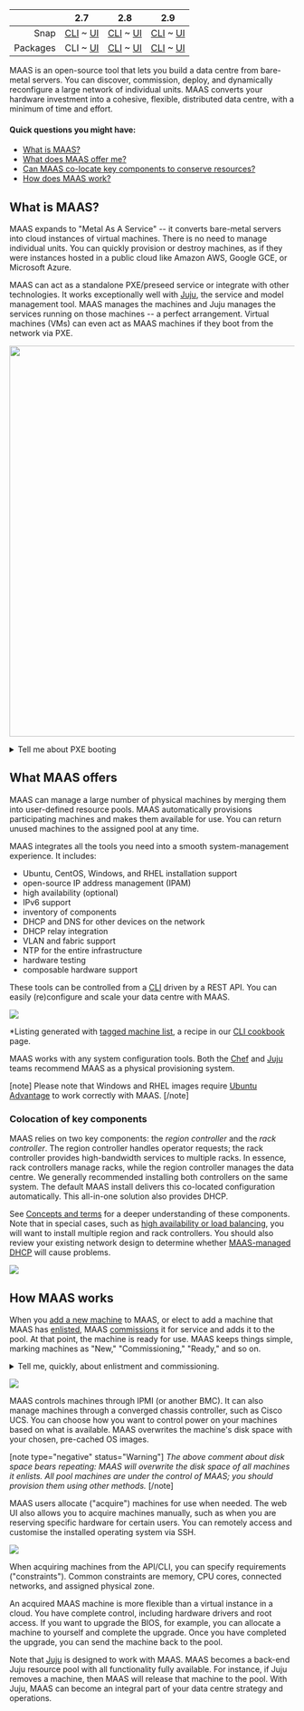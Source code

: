 <!-- flip -->
<!-- snap-2-7-cli
||2.7|2.8|2.9|
|-----:|:-----:|:-----:|:-----:|
|Snap|CLI ~ [UI](/t/about-maas-snap-2-7-ui/2263)|[CLI](/t/about-maas-snap-2-8-cli/2264) ~ [UI](/t/about-maas-snap-2-8-ui/2265)|[CLI](/t/about-maas-snap-2-9-cli/2266) ~ [UI](/t/about-maas-snap-2-9-ui/2267)|
|Packages|[CLI](/t/about-maas-deb-2-7-cli/2268) ~ [UI](/t/about-maas-deb-2-7-ui/2269)|[CLI](/t/about-maas-deb-2-8-cli/2270) ~ [UI](/t/about-maas-deb-2-8-ui/2271)|[CLI](/t/about-maas-deb-2-9-cli/2272) ~ [UI](/t/about-maas-deb-2-9-ui/2273)|
snap-2-7-cli  -->

|| 2.7 | 2.8 | 2.9|
|-----:|:-----:|:-----:|:-----:|
|Snap|[CLI](about-maas-snap-2-7-cli/2262) ~ [UI](/t/about-maas-snap-2-7-ui/2263) |[CLI](/t/about-maas-snap-2-8-cli/2264) ~ [UI](/t/about-maas-snap-2-8-ui/2265) |[CLI](/t/about-maas-snap-2-9-cli/2266) ~ [UI](/t/about-maas-snap-2-9-ui/2267)|
|Packages|CLI ~  [UI](/t/about-maas-deb-2-7-ui/2269)|[CLI](/t/about-maas-deb-2-8-cli/2270) ~ [UI](/t/about-maas-deb-2-8-ui/2271)|[CLI](/t/about-maas-deb-2-9-cli/2272) ~ [UI](/t/about-maas-deb-2-9-ui/2273)|

<!-- snap-2-7-ui
|| 2.7 | 2.8 | 2.9|
|-----:|:-----:|:-----:|:-----:|
|Snap|[CLI](/t/about-maas-snap-2-7-cli/2262) ~ UI|[CLI](/t/about-maas-snap-2-8-cli/2264) ~ [UI](/t/about-maas-snap-2-8-ui/2265)|[CLI](/t/about-maas-snap-2-9-cli/2266) ~ [UI](/t/about-maas-snap-2-9-ui/2267)|
|Packages|[CLI](/t/about-maas-deb-2-7-cli/2268) ~ [UI](/t/about-maas-deb-2-7-ui/2269)|[CLI](/t/about-maas-deb-2-8-cli/2270) ~ [UI](/t/about-maas-deb-2-8-ui/2271)|[CLI](/t/about-maas-deb-2-9-cli/2272) ~ [UI](/t/about-maas-deb-2-9-ui/2273)|
snap-2-7-ui -->

<!-- deb-2-8-cli
|| 2.7 | 2.8 | 2.9|
|-----:|:-----:|:-----:|:-----:|
|Snap|[CLI](about-maas-snap-2-7-cli/2262) ~ [UI](/t/about-maas-snap-2-7-ui/2263) |[CLI](/t/about-maas-snap-2-8-cli/2264) ~ [UI](/t/about-maas-snap-2-8-ui/2265) |[CLI](/t/about-maas-snap-2-9-cli/2266) ~ [UI](/t/about-maas-snap-2-9-ui/2267)|
|Packages|[CLI](/t/about-maas-deb-2-7-cli/2268) ~  [UI](/t/about-maas-deb-2-7-ui/2269)|CLI ~ [UI](/t/about-maas-deb-2-8-ui/2271)|[CLI](/t/about-maas-deb-2-9-cli/2272) ~ [UI](/t/about-maas-deb-2-9-ui/2273)|
deb-2-8-cli -->

<!-- deb-2-7-ui
|| 2.7 | 2.8 | 2.9|
|-----:|:-----:|:-----:|:-----:|
|Snap|[CLI](about-maas-snap-2-7-cli/2262) ~ [UI](/t/about-maas-snap-2-7-ui/2263)|[CLI](/t/about-maas-snap-2-8-cli/2264) ~ [UI](/t/about-maas-snap-2-8-ui/2265)|[CLI](/t/about-maas-snap-2-9-cli/2266) ~ [UI](/t/about-maas-snap-2-9-ui/2267)|
|Packages|[CLI](/t/about-maas-deb-2-7-cli/2268) ~ UI|[CLI](/t/about-maas-deb-2-8-cli/2270) ~ [UI](/t/about-maas-deb-2-8-ui/2271)|[CLI](/t/about-maas-deb-2-9-cli/2272) ~ [UI](/t/about-maas-deb-2-9-ui/2273)|
deb-2-7-ui -->

<!-- snap-2-8-cli
|| 2.7 | 2.8 | 2.9|
|-----:|:-----:|:-----:|:-----:|
|Snap|[CLI](/t/about-maas-snap-2-7-cli/2262) ~ [UI](/t/about-maas-snap-2-7-ui/2263) | CLI ~ [UI](/t/about-maas-snap-2-8-ui/2265) |[CLI](/t/about-maas-snap-2-9-cli/2266) ~ [UI](/t/about-maas-snap-2-9-ui/2267) |
|Packages|[CLI](/t/about-maas-deb-2-7-cli/2268) ~ [UI](/t/about-maas-deb-2-7-ui/2269) |[CLI](/t/about-maas-deb-2-8-cli/2270) ~ [UI](/t/about-maas-deb-2-8-ui/2271) |[CLI](/t/about-maas-deb-2-9-cli/2272) ~ [UI](/t/about-maas-deb-2-9-ui/2273) |
snap-2-8-cli -->

<!-- snap-2-8-ui
|| 2.7 | 2.8 | 2.9|
|-----:|:-----:|:-----:|:-----:|
|Snap|[CLI](/t/about-maas-snap-2-7-cli/2262) ~ [UI](/t/about-maas-snap-2-7-ui/2263)|[CLI](/t/about-maas-snap-2-8-cli/2264) ~ UI|[CLI](/t/about-maas-snap-2-9-cli/2266) ~ [UI](/t/about-maas-snap-2-9-ui/2267)|
|Packages|[CLI](/t/about-maas-deb-2-7-cli/2268) ~ [UI](/t/about-maas-deb-2-7-ui/2269)|[CLI](/t/about-maas-deb-2-8-cli/2270) ~ [UI](/t/about-maas-deb-2-8-ui/2271)|[CLI](/t/about-maas-deb-2-9-cli/2272) ~ [UI](/t/about-maas-deb-2-9-ui/2273)|
snap-2-8-ui -->

<!-- deb-2-8-ui
|| 2.7 | 2.8 | 2.9|
|-----:|:-----:|:-----:|:-----:|
|Snap|[CLI](/t/about-maas-snap-2-7-cli/2262) ~ [UI](/t/about-maas-snap-2-7-ui/2263)|[CLI](/t/about-maas-snap-2-8-cli/2264) ~ [UI](/t/about-maas-snap-2-8-ui/2265)|[CLI](/t/about-maas-snap-2-9-cli/2266) ~ [UI](/t/about-maas-snap-2-9-ui/2267)|
|Packages|[CLI](/t/about-maas-deb-2-7-cli/2268) ~ [UI](/t/about-maas-deb-2-7-ui/2269)|[CLI](/t/about-maas-deb-2-8-cli/2270) ~ UI|[CLI](/t/about-maas-deb-2-9-cli/2272) ~ [UI](/t/about-maas-deb-2-9-ui/2273)|
deb-2-8-ui -->

<!-- snap-2-9-cli
|| 2.7 | 2.8 | 2.9|
|-----:|:-----:|:-----:|:-----:|
|Snap|[CLI](/t/about-maas-snap-2-7-cli/2262) ~ [UI](/t/about-maas-snap-2-7-ui/2263)|[CLI](/t/about-maas-snap-2-8-cli/2264) ~ [UI](/t/about-maas-snap-2-8-ui/2265)|CLI ~  [UI](/t/about-maas-snap-2-9-ui/2267)|
|Packages|[CLI](/t/about-maas-deb-2-7-cli/2268) ~ [UI](/t/about-maas-deb-2-7-ui/2269)|[CLI](/t/about-maas-deb-2-8-cli/2270) ~ [UI](/t/about-maas-deb-2-8-ui/2271)|[CLI](/t/about-maas-deb-2-9-cli/2272) ~ [UI](/t/about-maas-deb-2-9-ui/2273)|
snap-2-9-cli -->

<!-- snap-2-9-ui
|| 2.7 | 2.8 | 2.9|
|-----:|:-----:|:-----:|:-----:|
|Snap|[CLI](/t/about-maas-snap-2-7-cli/2262) ~ [UI](/t/about-maas-snap-2-7-ui/2263)|[CLI](/t/about-maas-snap-2-8-cli/2264) ~ [UI](/t/about-maas-snap-2-8-ui/2265)|[CLI](/t/about-maas-snap-2-9-cli/2266) ~ UI|
|Packages|[CLI](/t/about-maas-deb-2-7-cli/2268) ~ [UI](/t/about-maas-deb-2-7-ui/2269)|[CLI](/t/about-maas-deb-2-8-cli/2270) ~ [UI](/t/about-maas-deb-2-8-ui/2271)|[CLI](/t/about-maas-deb-2-9-cli/2272) ~ [UI](/t/about-maas-deb-2-9-ui/2273)|
snap-2-9-ui -->

<!-- deb-2-9-cli
|| 2.7 | 2.8 | 2.9|
|-----:|:-----:|:-----:|:-----:|
|Snap|[CLI](/t/about-maas-snap-2-7-cli/2262) ~ [UI](/t/about-maas-snap-2-7-ui/2263)|[CLI](/t/about-maas-snap-2-8-cli/2264) ~ [UI](/t/about-maas-snap-2-8-ui/2265)|[CLI](/t/about-maas-snap-2-9-cli/2266) ~ [UI](/t/about-maas-snap-2-9-ui/2267)|
|Packages|[CLI](/t/about-maas-deb-2-7-cli/2268) ~ [UI](/t/about-maas-deb-2-7-ui/2269)|[CLI](/t/about-maas-deb-2-8-cli/2270) ~ [UI](/t/about-maas-deb-2-8-ui/2271)|CLI ~  [UI](/t/about-maas-deb-2-9-ui/2273)|
deb-2-9-cli -->

<!-- deb-2-9-ui
|| 2.7 | 2.8 | 2.9|
|-----:|:-----:|:-----:|:-----:|
|Snap|[CLI](/t/about-maas-snap-2-7-cli/2262) ~ [UI](/t/about-maas-snap-2-7-ui/2263)|[CLI](/t/about-maas-snap-2-8-cli/2264) ~ [UI](/t/about-maas-snap-2-8-ui/2265)|[CLI](/t/about-maas-snap-2-9-cli/2266) ~ [UI](/t/about-maas-snap-2-9-ui/2267)|
|Packages|[CLI](/t/about-maas-deb-2-7-cli/2268) ~ [UI](/t/about-maas-deb-2-7-ui/2269)|[CLI](/t/about-maas-deb-2-8-cli/2270) ~ [UI](/t/about-maas-deb-2-8-ui/2271)|[CLI](/t/about-maas-deb-2-9-cli/2272) ~ UI|
deb-2-9-ui -->

MAAS is an open-source tool that lets you build a data centre from bare-metal servers. You can discover, commission, deploy, and dynamically reconfigure a large network of individual units.  MAAS converts your hardware investment into a cohesive, flexible, distributed data centre, with a minimum of time and effort.

#### Quick questions you might have:

* [What is MAAS?](#heading--what-is-maas)
* [What does MAAS offer me?](#heading--what-maas-offers)
* [Can MAAS co-locate key components to conserve  resources?](#heading--colocation-of-key-components)
* [How does MAAS work?](#heading--how-maas-works)

<h2 id="heading--what-is-maas">What is MAAS?</h2>

MAAS expands to "Metal As A Service" -- it converts bare-metal servers into cloud instances of virtual machines. There is no need to manage individual units. You can quickly provision or destroy machines, as if they were instances hosted in a public cloud like Amazon AWS, Google GCE, or Microsoft Azure.

MAAS can act as a standalone PXE/preseed service or integrate with other technologies. It works exceptionally well with [Juju](https://jaas.ai/docs/maas-cloud), the service and model management tool. MAAS manages the machines and Juju manages the services running on those machines -- a perfect arrangement.  Virtual machines (VMs) can even act as MAAS machines if they boot from the network via PXE.

<a href="https://discourse.maas.io/uploads/default/original/1X/d19eff9ef45c554d085ee1d657e4ddd810eac6df.jpeg" target="_blank"><img width="690" src="https://discourse.maas.io/uploads/default/original/1X/d19eff9ef45c554d085ee1d657e4ddd810eac6df.jpeg"></a>

<details><summary>Tell me about PXE booting</summary>

PXE stands for "Preboot Execution Environment," usually pronounced "pixie."  The term refers to a way of booting an OS image (or other software assembly) downloaded to a client via a NIC.  The NIC must be PXE-capable for this to work.  Many NICs can be configured to support PXE boot with a software switch.

</details>

<h2 id="heading--what-maas-offers">What MAAS offers</h2>

MAAS can manage a large number of physical machines by merging them into user-defined resource pools. MAAS automatically provisions participating machines and makes them available for use. You can return unused machines to the assigned pool at any time. 

MAAS integrates all the tools you need into a smooth system-management experience. It includes:

<!-- deb-2-7-ui deb-2-8-ui deb-2-9-ui snap-2-7-ui snap-2-8-ui snap-2-9-ui 
- web UI (optimised for mobile devices)
- Ubuntu, CentOS, Windows, and RHEL installation support
- open-source IP address management (IPAM)
- full API/CLI support
- high availability (optional)
- IPv6 support
- inventory of components
- DHCP and DNS for other devices on the network
- DHCP relay integration
- VLAN and fabric support
- NTP for the entire infrastructure
- hardware testing
- composable hardware support

These tools can be controlled from a responsive web UI.  You can easily (re)configure and scale your data centre with MAAS.

<a href="https://discourse.maas.io/uploads/default/original/1X/00968a71b82ce01c45ae3b345ed6b1270d0927bf.jpeg" target = "_blank"><img src="https://discourse.maas.io/uploads/default/original/1X/00968a71b82ce01c45ae3b345ed6b1270d0927bf.jpeg"></a> 

deb-2-7-ui deb-2-8-ui deb-2-9-ui snap-2-7-ui snap-2-8-ui snap-2-9-ui -->

- Ubuntu, CentOS, Windows, and RHEL installation support
- open-source IP address management (IPAM)
- high availability (optional)
- IPv6 support
- inventory of components
- DHCP and DNS for other devices on the network
- DHCP relay integration
- VLAN and fabric support
- NTP for the entire infrastructure
- hardware testing
- composable hardware support

These tools can be controlled from a [CLI](/t/maas-cli/802) driven by a REST API.  You can easily (re)configure and scale your data centre with MAAS.

<a href="https://discourse.maas.io/uploads/default/original/1X/40fdae53957095e5a830458dc5c7a62ea5d78c10.jpeg" target = "_blank"><img src="https://discourse.maas.io/uploads/default/original/1X/40fdae53957095e5a830458dc5c7a62ea5d78c10.jpeg"></a> 

*Listing generated with [tagged machine list](/t/the-cli-cookbook/2218#heading--lsmm-t), a recipe in our [CLI cookbook](/t/the-cli-cookbook/2218) page.

MAAS works with any system configuration tools. Both the [Chef](https://www.chef.io/chef) and [Juju](https://jaas.ai/) teams recommend MAAS as a physical provisioning system.

[note]
Please note that Windows and RHEL images require [Ubuntu Advantage](https://www.ubuntu.com/support) to work correctly with MAAS.
[/note]

<h3 id="heading--colocation-of-key-components">Colocation of key components</h3>

MAAS relies on two key components: the *region controller* and the *rack controller*. The region controller handles operator requests; the rack controller provides high-bandwidth services to multiple racks. In essence, rack controllers manage racks, while the region controller manages the data centre. We generally recommended installing both controllers on the same system.  The default MAAS install delivers this co-located configuration automatically. This all-in-one solution also provides DHCP. 

See [Concepts and terms](/t/concepts-and-terms/785#heading--controllers) for a deeper understanding of these components. Note that in special cases, such as [high availability or load balancing](/t/high-availability-deb-2-7-cli/2688), you will want to install multiple region and rack controllers.  You should also review your existing network design to determine whether [MAAS-managed DHCP](/t/managing-dhcp-deb-2-7-cli/2904) will cause problems.

<!-- deb-2-7-ui
See [Concepts and terms](/t/concepts-and-terms/785#heading--controllers) for a deeper understanding of these components. Note that in special cases, such as [high availability or load balancing](/t/high-availability-deb-2-7-ui/2689), you will want to install multiple region and rack controllers.  You should also review your existing network design to determine whether [MAAS-managed DHCP](/t/managing-dhcp-deb-2-7-ui/2905) will cause problems.
deb-2-7-ui  -->

<!-- deb-2-8-cli
See [Concepts and terms](/t/concepts-and-terms/785#heading--controllers) for a deeper understanding of these components. Note that in special cases, such as [high availability or load balancing](/t/high-availability-deb-2-8-cli/2690), you will want to install multiple region and rack controllers.  You should also review your existing network design to determine whether [MAAS-managed DHCP](/t/managing-dhcp-deb-2-8-cli/2906) will cause problems.
deb-2-8-cli  -->

<!-- deb-2-8-ui
See [Concepts and terms](/t/concepts-and-terms/785#heading--controllers) for a deeper understanding of these components. Note that in special cases, such as [high availability or load balancing](/t/high-availability-deb-2-8-ui/2691), you will want to install multiple region and rack controllers.  You should also review your existing network design to determine whether [MAAS-managed DHCP](/t/managing-dhcp-deb-2-8-ui/2907) will cause problems.
deb-2-8-ui  -->

<!-- deb-2-9-cli
See [Concepts and terms](/t/concepts-and-terms/785#heading--controllers) for a deeper understanding of these components. Note that in special cases, such as [high availability or load balancing](/t/high-availability-deb-2-9-cli/2692), you will want to install multiple region and rack controllers.  You should also review your existing network design to determine whether [MAAS-managed DHCP](/t/managing-dhcp-deb-2-9-cli/2908) will cause problems.
deb-2-9-cli  -->

<!-- deb-2-9-ui
See [Concepts and terms](/t/concepts-and-terms/785#heading--controllers) for a deeper understanding of these components. Note that in special cases, such as [high availability or load balancing](/t/high-availability-deb-2-9-ui/2693), you will want to install multiple region and rack controllers.  You should also review your existing network design to determine whether [MAAS-managed DHCP](/t/managing-dhcp-deb-2-9-ui/2909) will cause problems.
deb-2-9-ui  -->

<!-- snap-2-7-cli
See [Concepts and terms](/t/concepts-and-terms/785#heading--controllers) for a deeper understanding of these components. Note that in special cases, such as [high availability or load balancing](/t/high-availability-snap-2-7-cli/2682), you will want to install multiple region and rack controllers.  You should also review your existing network design to determine whether [MAAS-managed DHCP](/t/managing-dhcp-snap-2-7-cli/2898) will cause problems.
snap-2-7-cli  -->

<!-- snap-2-7-ui
See [Concepts and terms](/t/concepts-and-terms/785#heading--controllers) for a deeper understanding of these components. Note that in special cases, such as [high availability or load balancing](/t/high-availability-snap-2-7-ui/2683), you will want to install multiple region and rack controllers.  You should also review your existing network design to determine whether [MAAS-managed DHCP](/t/managing-dhcp-snap-2-7-ui/2899) will cause problems.
snap-2-7-ui  -->

<!-- snap-2-8-cli
See [Concepts and terms](/t/concepts-and-terms/785#heading--controllers) for a deeper understanding of these components. Note that in special cases, such as [high availability or load balancing](/t/high-availability-snap-2-8-cli/2684), you will want to install multiple region and rack controllers.  You should also review your existing network design to determine whether [MAAS-managed DHCP](/t/managing-dhcp-snap-2-8-cli/2900) will cause problems.
snap-2-8-cli  -->

<!-- snap-2-8-ui
See [Concepts and terms](/t/concepts-and-terms/785#heading--controllers) for a deeper understanding of these components. Note that in special cases, such as [high availability or load balancing](/t/high-availability-snap-2-8-ui/2685), you will want to install multiple region and rack controllers.  You should also review your existing network design to determine whether [MAAS-managed DHCP](/t/managing-dhcp-snap-2-8-ui/2901) will cause problems.
snap-2-8-ui  -->

<!-- snap-2-9-cli
See [Concepts and terms](/t/concepts-and-terms/785#heading--controllers) for a deeper understanding of these components. Note that in special cases, such as [high availability or load balancing](/t/high-availability-snap-2-9-cli/2686), you will want to install multiple region and rack controllers.  You should also review your existing network design to determine whether [MAAS-managed DHCP](/t/managing-dhcp-snap-2-9-cli/2902) will cause problems.
snap-2-9-cli  -->

<!-- snap-2-9-ui
See [Concepts and terms](/t/concepts-and-terms/785#heading--controllers) for a deeper understanding of these components. Note that in special cases, such as [high availability or load balancing](/t/high-availability-snap-2-9-ui/2687), you will want to install multiple region and rack controllers.  You should also review your existing network design to determine whether [MAAS-managed DHCP](/t/managing-dhcp-snap-2-9-ui/2903) will cause problems.
snap-2-9-ui  -->

<a href="https://discourse.maas.io/uploads/default/original/1X/3ad2b128fbc034e9f575f21c0415a6e6c55baea3.jpeg" target = "_blank"><img src="https://discourse.maas.io/uploads/default/original/1X/3ad2b128fbc034e9f575f21c0415a6e6c55baea3.jpeg"></a>

<h2 id="heading--how-maas-works">How MAAS works</h2>

When you [add a new machine](/t/add-machines-deb-2-7-cli/2280#heading--add-a-node-manually) to MAAS, or elect to add a machine that MAAS has [enlisted](/t/add-machines-deb-2-7-cli/2280#heading--enlistment), MAAS [commissions](/t/commission-machines-deb-2-7-cli/2472) it for service and adds it to the pool.  At that point, the machine is ready for use. MAAS keeps things simple, marking machines as "New," "Commissioning," "Ready," and so on.

<!-- deb-2-7-ui
When you [add a new machine](/t/add-machines-deb-2-7-ui/2281#heading--add-a-node-manually) to MAAS, or elect to add a machine that MAAS has [enlisted](/t/add-machines-deb-2-7-ui/2281#heading--enlistment), MAAS [commissions](/t/commission-machines-deb-2-7-ui/2473) it for service and adds it to the pool.  At that point, the machine is ready for use. MAAS keeps things simple, marking machines as "New," "Commissioning," "Ready," and so on.
deb-2-7-ui  -->

<!-- deb-2-8-cli
When you [add a new machine](/t/add-machines-deb-2-8-cli/2282#heading--add-a-node-manually) to MAAS, or elect to add a machine that MAAS has [enlisted](/t/add-machines-deb-2-8-cli/2282#heading--enlistment), MAAS [commissions](/t/commission-machines-deb-2-8-cli/2474) it for service and adds it to the pool.  At that point, the machine is ready for use. MAAS keeps things simple, marking machines as "New," "Commissioning," "Ready," and so on.
deb-2-8-cli  -->

<!-- deb-2-8-ui
When you [add a new machine](/t/add-machines-deb-2-8-ui/2283#heading--add-a-node-manually) to MAAS, or elect to add a machine that MAAS has [enlisted](/t/add-machines-deb-2-8-ui/2283#heading--enlistment), MAAS [commissions](/t/commission-machines-deb-2-8-ui/2475) it for service and adds it to the pool.  At that point, the machine is ready for use. MAAS keeps things simple, marking machines as "New," "Commissioning," "Ready," and so on.
deb-2-8-ui  -->

<!-- deb-2-9-cli
When you [add a new machine](/t/add-machines-deb-2-9-cli/2284#heading--add-a-node-manually) to MAAS, or elect to add a machine that MAAS has [enlisted](/t/add-machines-deb-2-9-cli/2284#heading--enlistment), MAAS [commissions](/t/commission-machines-deb-2-9-cli/2476) it for service and adds it to the pool.  At that point, the machine is ready for use. MAAS keeps things simple, marking machines as "New," "Commissioning," "Ready," and so on.
deb-2-9-cli  -->

<!-- deb-2-9-ui
When you [add a new machine](/t/add-machines-deb-2-9-ui/2285#heading--add-a-node-manually) to MAAS, or elect to add a machine that MAAS has [enlisted](/t/add-machines-deb-2-9-ui/2285#heading--enlistment), MAAS [commissions](/t/commission-machines-deb-2-9-ui/2477) it for service and adds it to the pool.  At that point, the machine is ready for use. MAAS keeps things simple, marking machines as "New," "Commissioning," "Ready," and so on.
deb-2-9-ui  -->

<!-- snap-2-7-cli
When you [add a new machine](/t/add-machines-2-7-cli/2274#heading--add-a-node-manually) to MAAS, or elect to add a machine that MAAS has [enlisted](/t/add-machines-2-7-cli/2274#heading--enlistment), MAAS [commissions](/t/commission-machines-snap-2-7-cli/2466) it for service and adds it to the pool.  At that point, the machine is ready for use. MAAS keeps things simple, marking machines as "New," "Commissioning," "Ready," and so on.
snap-2-7-cli  -->

<!-- snap-2-7-ui
When you [add a new machine](/t/add-machines-snap-2-7-ui/2275#heading--add-a-node-manually) to MAAS, or elect to add a machine that MAAS has [enlisted](/t/add-machines-snap-2-7-ui/2275#heading--enlistment), MAAS [commissions](/t/commission-machines-snap-2-7-ui/2467) it for service and adds it to the pool.  At that point, the machine is ready for use. MAAS keeps things simple, marking machines as "New," "Commissioning," "Ready," and so on.
snap-2-7-ui  -->

<!-- snap-2-8-cli
When you [add a new machine](/t/add-machines-snap-2-8-cli/2276#heading--add-a-node-manually) to MAAS, or elect to add a machine that MAAS has [enlisted](/t/add-machines-snap-2-8-cli/2276#heading--enlistment), MAAS [commissions](/t/commission-machines-snap-2-8-cli/2468) it for service and adds it to the pool.  At that point, the machine is ready for use. MAAS keeps things simple, marking machines as "New," "Commissioning," "Ready," and so on.
snap-2-8-cli  -->

<!-- snap-2-8-ui
When you [add a new machine](/t/add-machines-snap-2-8-ui/2277#heading--add-a-node-manually) to MAAS, or elect to add a machine that MAAS has [enlisted](/t/add-machines-snap-2-8-ui/2277#heading--enlistment), MAAS [commissions](/t/commission-machines-snap-2-8-ui/2469) it for service and adds it to the pool.  At that point, the machine is ready for use. MAAS keeps things simple, marking machines as "New," "Commissioning," "Ready," and so on.
snap-2-8-ui  -->

<!-- snap-2-9-cli
When you [add a new machine](/t/add-machines-snap-2-9-cli/2278#heading--add-a-node-manually) to MAAS, or elect to add a machine that MAAS has [enlisted](/t/add-machines-snap-2-9-cli/2278#heading--enlistment), MAAS [commissions](/t/commission-machines-snap-2-9-cli/2470) it for service and adds it to the pool.  At that point, the machine is ready for use. MAAS keeps things simple, marking machines as "New," "Commissioning," "Ready," and so on.
snap-2-9-cli  -->

<!-- snap-2-9-ui
When you [add a new machine](/t/add-machines-snap-2-9-ui/2279#heading--add-a-node-manually) to MAAS, or elect to add a machine that MAAS has [enlisted](/t/add-machines-snap-2-9-ui/2279#heading--enlistment), MAAS [commissions](/t/commission-machines-snap-2-9-ui/2471) it for service and adds it to the pool.  At that point, the machine is ready for use. MAAS keeps things simple, marking machines as "New," "Commissioning," "Ready," and so on.
snap-2-9-ui  -->

<details><summary>Tell me, quickly, about enlistment and commissioning.</summary>

There are two ways to add a machine to MAAS.  Assuming it's on the network and capable of PXE-booting, you can add it explicitly -- or MAAS can simply discover it when you turn it on.

Enlistment just means that MAAS discovers a machine when you turn it on, and presents it to the MAAS administrator, so that they can choose whether or not to commission it.  Machines that have only been enlisted will show up in the machine list as "New."

Commissioning means that MAAS has successfully booted the machine, scanned and recorded its resources, and prepared it for eventual deployment.  Machines that you explicitly add are automatically commissioned.  MAAS marks a successfully-commissioned machine as "Ready" in the machine list.

</details>

<!-- deb-2-7-ui deb-2-8-ui deb-2-9-ui snap-2-7-ui snap-2-8-ui snap-2-9-ui 
<a href="https://discourse.maas.io/uploads/default/original/1X/605019de31078dd70df72ff199d812de13a30d00.jpeg" target = "_blank"><img src="https://discourse.maas.io/uploads/default/original/1X/605019de31078dd70df72ff199d812de13a30d00.jpeg"></a>
deb-2-7-ui deb-2-8-ui deb-2-9-ui snap-2-7-ui snap-2-8-ui snap-2-9-ui  -->

<a href="https://discourse.maas.io/uploads/default/original/1X/6aec9b567022216d80596411e689a14e1f594674.jpeg" target = "_blank"><img src="https://discourse.maas.io/uploads/default/original/1X/6aec9b567022216d80596411e689a14e1f594674.jpeg"></a>

MAAS controls machines through IPMI (or another BMC). It can also manage machines through a converged chassis controller, such as Cisco UCS.  You can choose how you want to control power on your machines based on what is available.  MAAS overwrites the machine's disk space with your chosen, pre-cached OS images.

[note type="negative" status="Warning"]
*The above comment about disk space bears repeating: MAAS will overwrite the disk space of all machines it enlists. All pool machines are under the control of MAAS; you should provision them using other methods.*
[/note]

MAAS users allocate ("acquire") machines for use when needed. The web UI also allows you to acquire machines manually, such as when you are reserving specific hardware for certain users. You can remotely access and customise the installed operating system via SSH.

<!-- deb-2-7-ui deb-2-8-ui deb-2-9-ui snap-2-7-ui snap-2-8-ui snap-2-9-ui 
<a href="https://discourse.maas.io/uploads/default/original/1X/8101d641c55d912cd66646bd99bbee9bb8f196ab.jpeg" target = "_blank"><img src="https://discourse.maas.io/uploads/default/original/1X/8101d641c55d912cd66646bd99bbee9bb8f196ab.jpeg"></a>
deb-2-7-ui deb-2-8-ui deb-2-9-ui snap-2-7-ui snap-2-8-ui snap-2-9-ui -->

<a href="https://discourse.maas.io/uploads/default/original/1X/ac3b251a916bb18a7e7e463d7fa3c57ef32628da.jpeg" target = "_blank"><img src="https://discourse.maas.io/uploads/default/original/1X/ac3b251a916bb18a7e7e463d7fa3c57ef32628da.jpeg"></a>

When acquiring machines from the API/CLI, you can specify requirements ("constraints"). Common constraints are memory, CPU cores, connected networks, and assigned physical zone.

An acquired MAAS machine is more flexible than a virtual instance in a cloud. You have complete control, including hardware drivers and root access. If you want to upgrade the BIOS, for example, you can allocate a machine to yourself and complete the upgrade.  Once you have completed the upgrade, you can send the machine back to the pool.

Note that [Juju](https://jaas.ai/docs/maas-cloud) is designed to work with MAAS. MAAS becomes a back-end Juju resource pool with all functionality fully available. For instance, if Juju removes a machine, then MAAS will release that machine to the pool.  With Juju, MAAS can become an integral part of your data centre strategy and operations.